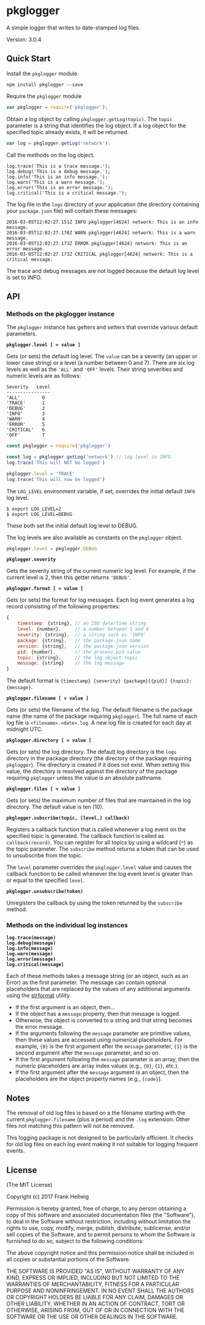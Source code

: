 # pkglogger

A simple logger that writes to date-stamped log files.

Version: 3.0.4

## Quick Start

Install the `pkglogger` module.

```no-highlight
npm install pkglogger --save
```

Require the `pkglogger` module

```javascript
var pkglogger = require('pkglogger');
```

Obtain a log object by calling `pkglogger.getLog(topic)`. The `topic` parameter is a string that identifies the log object. If a log object for the specified topic already exists, it will be returned.

```javascript
var log = pkglogger.getLog('network');
```

Call the methods on the log object.

```no-highlight
log.trace('This is a trace message.');
log.debug('This is a debug message.');
log.info('This is an info message.');
log.warn('This is a warn message.');
log.error('This is an error message.');
log.critical('This is a critical message.');
```

The log file in the `logs` directory of your application (the directory containing your `package.json` file) will contain these messages:

```no-highlight
2016-03-05T12:02:27.151Z INFO pkglogger[4624] network: This is an info message.
2016-03-05T12:02:27.170Z WARN pkglogger[4624] network: This is a warn message.
2016-03-05T12:02:27.173Z ERROR pkglogger[4624] network: This is an error message.
2016-03-05T12:02:27.173Z CRITICAL pkglogger[4624] network: This is a critical message.
```

The trace and debug messages are not logged because the default log level is set to INFO.

## API

### Methods on the pkglogger instance

The `pkglogger` instance has getters and setters that override various default parameters.

**`pkglogger.level [ = value ]`**

Gets (or sets) the default log level. The `value` can be a severity (an upper or lower case string) or a level (a number between 0 and 7). There are six log levels as well as the `'ALL'` and `'OFF'` levels. Their string severities and numeric levels are as follows:

```no-highlight
Severity   Level
----------------
'ALL'        0
'TRACE'      1
'DEBUG'      2
'INFO'       3
'WARN'       4
'ERROR'      5
'CRITICAL'   6
'OFF'        7
```

```javascript
const pkglogger = require('pkglogger')

const log = pkglogger.getLog('network') // log level is INFO
log.trace('This will NOT be logged')

pkglogger.level = 'TRACE'
log.trace('This will now be logged')
```

The `LOG_LEVEL` environment variable, if set, overrides the initial default `INFO` log level.

```no-highlight
$ export LOG_LEVEL=2
$ export LOG_LEVEL=DEBUG
```

These both set the initial default log level to DEBUG.

The log levels are also available as constants on the `pkglogger` object.

```javascript
pkglogger.level = pkglogger.DEBUG
```

**`pkglogger.severity`**

Gets the severity string of the current numeric log level. For example, if the current level is 2, then this getter returns `'DEBUG'`.

**`pkglogger.format [ = value ]`**

Gets (or sets) the format for log messages. Each log event generates a log record consisting of the following properties:

```javascript
{
    timestamp: {string}, // an ISO date/time string
    level: {number},     // a number between 1 and 6
    severity: {string},  // a string such as 'INFO'
    package: {string},   // the package.json name
    version: {string},   // the package.json version
    pid: {number},       // the process.pid value
    topic: {string},     // the log object topic
    message: {string}    // the log message
}
```

The default format is `{timestamp} {severity} {package}[{pid}] {topic}: {message}`.

**`pkglogger.filename [ = value ]`**

Gets (or sets) the filename of the log. The default filename is the package name (the name of the package requiring `pkglogger`). The full name of each log file is `<filename>.<date>.log`. A new log file is created for each day at midnight UTC.

**`pkglogger.directory [ = value ]`**

Gets (or sets) the log directory. The default log directory is the `logs` directory in the package directory (the directory of the package requiring `pkglogger`). The directory is created if it does not exist. When setting this value, the directory is resolved against the directory of the package requiring `pkglogger` unless the value is an absolute pathname.

**`pkglogger.files [ = value ]`**

Gets (or sets) the maximum number of files that are maintained in the log directory. The default value is ten (10).

**`pkglogger.subscribe(topic, [level,] callback)`**

Registers a callback function that is called whenever a log event on the specified topic is generated. The callback function is called as `callback(record)`. You can register for all topics by using a wildcard (`*`) as the topic parameter. The `subscribe` method returns a token that can be used to unsubscribe from the topic.

The `level` parameter overrides the `pkglogger.level` value and causes the callback function to be called whenever the log event level is greater than or equal to the specified `level`.

**`pkglogger.unsubscribe(token)`**

Unregisters the callback by using the token returned by the `subscribe` method.

### Methods on the individual log instances

**`log.trace(message)`**  
**`log.debug(message)`**  
**`log.info(message)`**  
**`log.warn(message)`**  
**`log.error(message)`**  
**`log.critical(message)`**

Each of these methods takes a message string (or an object, such as an Error) as the first parameter. The message can contain optional placeholders that are replaced by the values of any additional arguments using the [strformat](https://www.npmjs.com/package/strformat) utility.

- If the first argument is an object, then...
- If the object has a `message` property, then that message is logged.
- Otherwise, the object is converted to a string and that string becomes the error message.
- If the arguments following the `message` parameter are primitive values, then these values are accessed using numerical placeholders. For example, `{0}` is the first argument after the `message` parameter, `{1}` is the second argument after the `message` parameter, and so on.
- If the first argument following the `message` parameter is an array, then the numeric placeholders are array index values (e.g., `{0}`, `{1}`, etc.).
- If the first argument after the `message` argument is an object, then the placeholders are the object property names (e.g., `{code}`).

## Notes

The removal of old log files is based on a the filename starting with the current `pkglogger.filename` (plus a period) and the `.log` extension. Other files not matching this pattern will not be removed.

This logging package is not designed to be particularly efficient. It checks for old log files on each log event making it not suitable for logging frequent events.

## License

(The MIT License)

Copyright (c) 2017 Frank Hellwig

Permission is hereby granted, free of charge, to any person obtaining a copy of this software and associated documentation files (the "Software"), to deal in the Software without restriction, including without limitation the rights to use, copy, modify, merge, publish, distribute, sublicense, and/or sell copies of the Software, and to permit persons to whom the Software is furnished to do so, subject to the following conditions:

The above copyright notice and this permission notice shall be included in all copies or substantial portions of the Software.

THE SOFTWARE IS PROVIDED "AS IS", WITHOUT WARRANTY OF ANY KIND, EXPRESS OR IMPLIED, INCLUDING BUT NOT LIMITED TO THE WARRANTIES OF MERCHANTABILITY, FITNESS FOR A PARTICULAR PURPOSE AND NONINFRINGEMENT. IN NO EVENT SHALL THE AUTHORS OR COPYRIGHT HOLDERS BE LIABLE FOR ANY CLAIM, DAMAGES OR OTHER LIABILITY, WHETHER IN AN ACTION OF CONTRACT, TORT OR OTHERWISE, ARISING FROM, OUT OF OR IN CONNECTION WITH THE SOFTWARE OR THE USE OR OTHER DEALINGS IN THE SOFTWARE.
